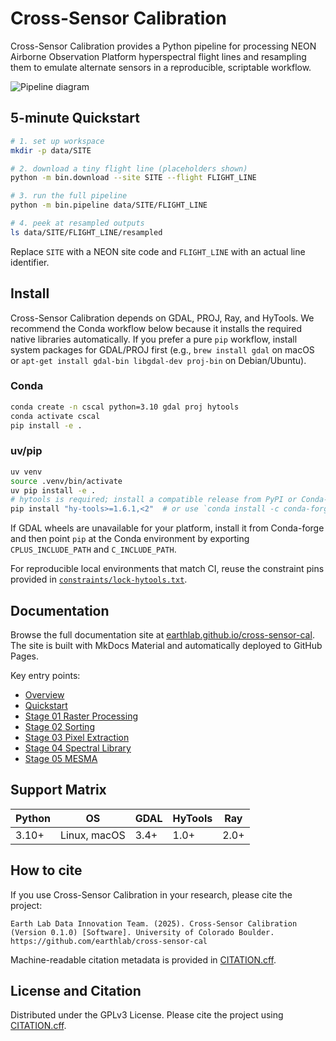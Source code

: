 # Cross-Sensor Calibration

Cross-Sensor Calibration provides a Python pipeline for processing NEON Airborne Observation Platform hyperspectral flight lines and resampling them to emulate alternate sensors in a reproducible, scriptable workflow.

![Pipeline diagram](docs/img/pipeline.png)

## 5-minute Quickstart

```bash
# 1. set up workspace
mkdir -p data/SITE

# 2. download a tiny flight line (placeholders shown)
python -m bin.download --site SITE --flight FLIGHT_LINE

# 3. run the full pipeline
python -m bin.pipeline data/SITE/FLIGHT_LINE

# 4. peek at resampled outputs
ls data/SITE/FLIGHT_LINE/resampled
```

Replace `SITE` with a NEON site code and `FLIGHT_LINE` with an actual line identifier.

## Install

Cross-Sensor Calibration depends on GDAL, PROJ, Ray, and HyTools. We recommend the Conda workflow below because it installs the required native libraries automatically. If you prefer a pure `pip` workflow, install system packages for GDAL/PROJ first (e.g., `brew install gdal` on macOS or `apt-get install gdal-bin libgdal-dev proj-bin` on Debian/Ubuntu).

### Conda

```bash
conda create -n cscal python=3.10 gdal proj hytools
conda activate cscal
pip install -e .
```

### uv/pip

```bash
uv venv
source .venv/bin/activate
uv pip install -e .
# hytools is required; install a compatible release from PyPI or Conda-forge
pip install "hy-tools>=1.6.1,<2"  # or use `conda install -c conda-forge hytools`
```

If GDAL wheels are unavailable for your platform, install it from Conda-forge and then point `pip` at the Conda environment by exporting `CPLUS_INCLUDE_PATH` and `C_INCLUDE_PATH`.

For reproducible local environments that match CI, reuse the constraint pins provided in [`constraints/lock-hytools.txt`](constraints/lock-hytools.txt).

## Documentation

Browse the full documentation site at
[earthlab.github.io/cross-sensor-cal](https://earthlab.github.io/cross-sensor-cal).
The site is built with MkDocs Material and automatically deployed to GitHub
Pages.

Key entry points:

- [Overview](docs/overview.md)
- [Quickstart](docs/quickstart.md)
- [Stage 01 Raster Processing](docs/stage-01-raster-processing.md)
- [Stage 02 Sorting](docs/stage-02-sorting.md)
- [Stage 03 Pixel Extraction](docs/stage-03-pixel-extraction.md)
- [Stage 04 Spectral Library](docs/stage-04-spectral-library.md)
- [Stage 05 MESMA](docs/stage-05-mesma.md)

## Support Matrix

| Python | OS            | GDAL | HyTools | Ray |
|--------|---------------|------|--------|-----|
| 3.10+  | Linux, macOS  | 3.4+ | 1.0+   | 2.0+ |

## How to cite

If you use Cross-Sensor Calibration in your research, please cite the project:

```
Earth Lab Data Innovation Team. (2025). Cross-Sensor Calibration (Version 0.1.0) [Software]. University of Colorado Boulder. https://github.com/earthlab/cross-sensor-cal
```

Machine-readable citation metadata is provided in [CITATION.cff](CITATION.cff).

## License and Citation

Distributed under the GPLv3 License. Please cite the project using [CITATION.cff](CITATION.cff).

